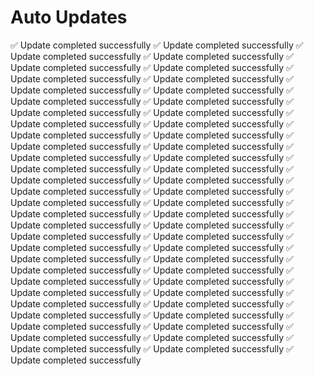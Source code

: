 <h1>Auto Updates</h1>
✅ Update completed successfully
✅ Update completed successfully
✅ Update completed successfully
✅ Update completed successfully
✅ Update completed successfully
✅ Update completed successfully
✅ Update completed successfully
✅ Update completed successfully
✅ Update completed successfully
✅ Update completed successfully
✅ Update completed successfully
✅ Update completed successfully
✅ Update completed successfully
✅ Update completed successfully
✅ Update completed successfully
✅ Update completed successfully
✅ Update completed successfully
✅ Update completed successfully
✅ Update completed successfully
✅ Update completed successfully
✅ Update completed successfully
✅ Update completed successfully
✅ Update completed successfully
✅ Update completed successfully
✅ Update completed successfully
✅ Update completed successfully
✅ Update completed successfully
✅ Update completed successfully
✅ Update completed successfully
✅ Update completed successfully
✅ Update completed successfully
✅ Update completed successfully
✅ Update completed successfully
✅ Update completed successfully
✅ Update completed successfully
✅ Update completed successfully
✅ Update completed successfully
✅ Update completed successfully
✅ Update completed successfully
✅ Update completed successfully
✅ Update completed successfully
✅ Update completed successfully
✅ Update completed successfully
✅ Update completed successfully
✅ Update completed successfully
✅ Update completed successfully
✅ Update completed successfully
✅ Update completed successfully
✅ Update completed successfully
✅ Update completed successfully
✅ Update completed successfully
✅ Update completed successfully
✅ Update completed successfully
✅ Update completed successfully
✅ Update completed successfully
✅ Update completed successfully
✅ Update completed successfully
